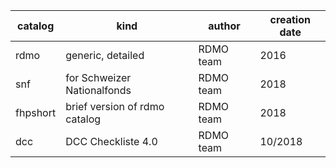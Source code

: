 | catalog  | kind                          | author    | creation date |
| -------- | ----------------------------- | --------- | ------------- |
| rdmo     | generic, detailed             | RDMO team | 2016          |
| snf      | for Schweizer Nationalfonds   | RDMO team | 2018          |
| fhpshort | brief version of rdmo catalog | RDMO team | 2018          |
| dcc      | DCC Checkliste 4.0            | RDMO team | 10/2018       |
